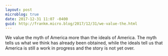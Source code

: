 ```yaml
---
layout: post
microblog: true
date: 2017-12-31 11:07 -0400
guid: http://frankm.micro.blog/2017/12/31/we-value-the.html
---
```

We value the myth of America more than the ideals of America. The myth tells us what we think has already been obtained, while the ideals tell us that America is still a work in progress and the story is not yet over. 

